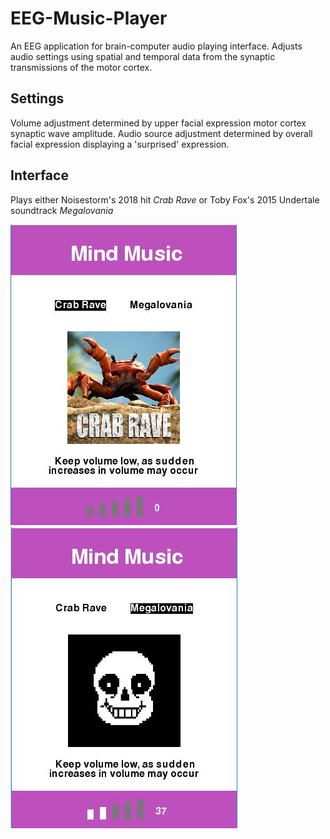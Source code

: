 # EEG-Music-Player
An EEG application for brain-computer audio playing interface. Adjusts audio settings using spatial and temporal data from the synaptic transmissions of the motor cortex.

## Settings
Volume adjustment determined by upper facial expression motor cortex synaptic wave amplitude. Audio source adjustment determined by overall facial expression displaying a 'surprised' expression.

## Interface
Plays either Noisestorm's 2018 hit *Crab Rave* or Toby Fox's 2015 Undertale soundtrack *Megalovania*

![display2](display02.JPG)     ![display1](display01.JPG)
